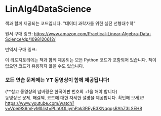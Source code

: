 # LinAlg4DataScience
책과 함께 제공되는 코드입니다. 
"데이터 과학자를 위한 실전 선형대수학"

원서 구매 링크:
https://www.amazon.com/Practical-Linear-Algebra-Data-Science/dp/1098120612/

번역서 구매 링크:


이 리포지토리에는 책과 함께 제공되는 모든 Python 코드가 포함되어 있습니다. 책이 없으면 코드가 유용하지 않을 수도 있습니다.

### 모든 연습 문제에는 YT 동영상이 함께 제공됩니다!
(**참고 동영상의 넘버링은 한국어판 번호의 +1을 해야 합니다)
<br>
동영상은 문제, 해결책, 코드에 대한 자세한 설명을 제공합니다. 확인해 보세요!
https://www.youtube.com/watch?v=Vpei9S9mFyM&list=PLn0OLiymPak3REyB3XNqqqsRAhZ3LSEH8
